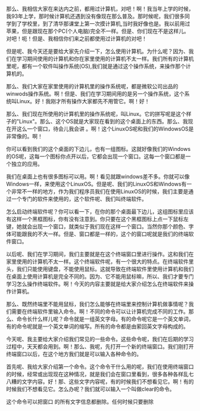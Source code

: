   那么、我相信大家在来达内之前，都用过计算机，对吧！啊！我当年上学的时候，我93年上学，那时候计算机还遇到没有像现在那么普及。那时候呢，我们很多同学到了学校里，到了清华那课堂上第一次摸计算机,当时我好像也是。我以前用过苹果，但是跟现在那个PC(个人电脑)完全不一样。但是、你们现在不是这样儿。对吧！呃！但是、我相信你们来之前都使用过计算机的对吧！
  
  但是呢、我今天还是要给大家先介绍一下，怎么使用计算机。为什么呢？因为、我们在学习期间使用的计算机和你在家里使用的计算机不太一样。我们所有的计算机里呢，都有一个软件叫操作系统(OS),我们就是通过这个操作系统，来操作那个计算机的。
  
  那么、我们大家在家里使用的计算机里的操作系统呢，都是微软公司出品的winwods操作系统。啊！但是、我们在学习期间用的是另一个操作系统，这个系统叫Linux。好！我刚才所有操作大家都先不用管它。啊！好！ 
  
  那么、我们现在所使用的计算机里的操作系统呢，叫Linux。它的拼写呢是这个样子的"Linux"。那么、这个OS就是大家现在看到的这个桌面上的东西。那么、我现在开这么一个窗口，待会儿我会讲 。啊！这个LinuxOS呢和我们的WindowsOS是非常像的。啊！
  
  你可以看到我们的这个桌面的下边儿，也有一组图标。这就好像我们的Windows的OS呢，这每一个图标你点开以后，它都会出现一个窗口。这每一个窗口都是一个独立的应用。
  
  我们在桌面上也有很多图标可以用。啊！看见就跟windows差不多。你就可以像Windows一样，来使用这个LinuxOS。但是呢、我们的LinuxOS和Windows有一个非常不一样的地方，作为我们程序员我们在使用LinuxOS的时候，我们主要是通过一个专门的软件来使用的，这个软件呢、我们叫终端软件。
  
  怎么启动终端软件呢？你可以看一下，在你的那个桌面最下边儿，这组图标里应该有这样一个黑框图标，你有没有注意到。你只要在这个黑框图标上点一下鼠标左键，她就会出现一个窗口，就类似于我们现在这样一个窗口。当然你那个颜色、字体可能跟我的不大一样。但是、窗口都是一样的，这个的窗口呢就是我们的终端软件窗口。
  
  以后呢、我们在学习期间，我们主要就是在这个终端窗口里进行操作。这和我们在家里使用的计算机不太一样。这个终端软件呢，有一个很大的特点。在终端软件里头，我们只能使用键盘，不能使用鼠标。这就导致在终端软件里使用计算机和我们在桌面上使用计算机是完全不同的。因为、它不能用鼠标嘛，所以、我们才要专门学习怎么操作终端软件。啊！今天的内容主要就是给大家介绍怎么在终端软件来操作计算机。
  
  那么、既然终端里不能用鼠标，我们怎么能够在终端里来控制计算机做事情呢？我们需要在终端软件里输入命令。啊！不同的命令可以让计算机完成不同的工作。那么、命令长什么样儿呢？命令就是一组英文字母。有的命令呢它是一个英文单词，有的命令呢就是一个英文单词的缩写。所有的命令都是由萦回英文字母构成的。

今天呢、我主要给大家介绍我们常见的一些命令。这些命令呢，我们在后期的学习过程中，天天都会用到。啊！那么、我呢，先打开一个新的终端窗口。我们刚打开终端窗口以后，在这个地方我们就是可以输入各种命令的。

首先呢、我给大家介绍第一个命令。这个命令干什么用的呢，我们在使用终端窗口的时候，经常或出现现在这种情况，就是我们会在窗口里看到，很多各种各样乱七八糟的文字内容。好！那、这些文字内容呢，有的时候我们不想看见它。啊！有的时候我们不想看见它。怎么办呢？我们就可以输入一个叫做clear的命令。

这个命令可以把窗口 的所有文字信息都删除。任何时候只要删除
